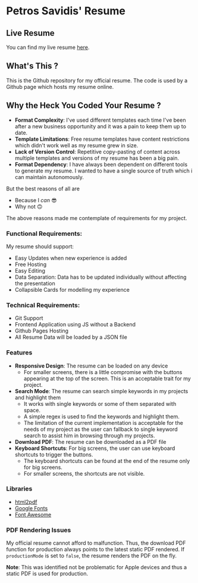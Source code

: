 # Petros Savidis' Resume

## Live Resume

You can find my live resume [here](https://psavidis.github.io/resume/).

## What's This ?
This is the Github repository for my official resume. The code is used by a Github page which hosts my resume online.

## Why the Heck You Coded Your Resume ?
- **Format Complexity**: I've used different templates each time I've been after a new business opportunity and it was a pain to keep them up to date.
- **Template Limitations**: Free resume templates have content restrictions which didn't work well as my resume grew in size.
- **Lack of Version Control**: Repetitive copy-pasting of content across multiple templates and versions of my resume has been a big pain.
- **Format Dependency**: I have always been dependent on different tools to generate my resume. I wanted to have a single source of truth which i can maintain autonomously. 

But the best reasons of all are

- Because I _can_ 😎 
- Why not 🙃

The above reasons made me contemplate of requirements for my project.

### Functional Requirements:

My resume should support:

- Easy Updates when new experience is added
- Free Hosting
- Easy Editing
- Data Separation: Data has to be updated individually without affecting the presentation
- Collapsible Cards for modelling my experience

### Technical Requirements:
- Git Support
- Frontend Application using JS without a Backend
- Github Pages Hosting
- All Resume Data will be loaded by a JSON file

### Features

- **Responsive Design**: The resume can be loaded on any device
  - For smaller screens, there is a little compromise with the buttons appearing at the top of the screen. This is an acceptable trait for my project.
- **Search Mode**: The resume can search simple keywords in my projects and highlight them
  - It works with single keywords or some of them separated with space.
  - A simple regex is used to find the keywords and highlight them.
  - The limitation of the current implementation is acceptable for the needs of my project as the user can fallback to single keyword search to assist him in browsing through my projects.
- **Download PDF**: The resume can be downloaded as a PDF file
- **Keyboard Shortcuts**: For big screens, the user can use keyboard shortcuts to trigger the buttons.
  - The keyboard shortcuts can be found at the end of the resume only for big screens.
  - For smaller screens, the shortcuts are not visible.

### Libraries

- [html2pdf](https://ekoopmans.github.io/html2pdf.js/)
- [Google Fonts](https://fonts.google.com/)
- [Font Awesome](https://fontawesome.com/)

### PDF Rendering Issues

My official resume cannot afford to malfunction. Thus, the download PDF function for production always points to the latest
static PDF rendered. If `productionMode` is set to `false`, the resume renders the PDF on the fly.

**Note**: This was identified not be problematic for Apple devices and thus a static PDF is used for production.